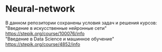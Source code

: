 # Neural-network

В данном репозитории сохранены условия задач и решения курсов: <br>
"Введение в искусственные нейронные сети" https://stepik.org/course/100076/info <br>
"Введение в Data Science и машинное обучение" https://stepik.org/course/4852/info
